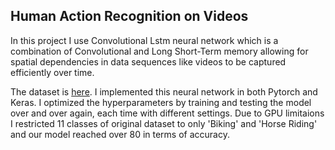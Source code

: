 ## Human Action Recognition on Videos

In this project I use Convolutional Lstm neural network which is a combination of Convolutional and Long Short-Term memory allowing for 
spatial dependencies in data sequences like videos to be captured efficiently over time.

The dataset is [here](https://www.kaggle.com/datasets/pypiahmad/realistic-action-recognition-ucf50-dataset).
I implemented this neural network in both Pytorch and Keras.
I optimized the hyperparameters by training and testing the model over and over again, each time with different settings.
Due to GPU limitaions I restricted 11 classes of original dataset to only 'Biking' and 'Horse Riding' and our model reached over 80 in terms of accuracy.
